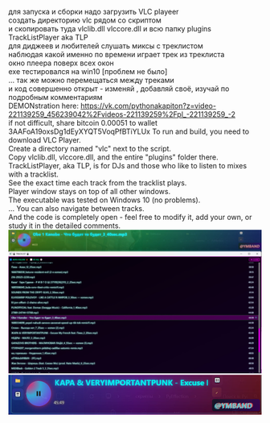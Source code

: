 для запуска и сборки надо загрузить VLC playeer <br>
создать директорию vlc рядом со скриптом <br>
и скопировать туда vlclib.dll vlccore.dll и всю папку plugins <br>
TrackListPlayer aka TLP <br>
для диджеев и любителей слушать миксы с треклистом <br> наблюдая какой именно по времени играет трек из треклиста <br>
окно плеера поверх всех окон<br>
exe тестировался на win10 [проблем не было] <br>
... так же можно перемещаться между треками <br>
и код совершенно открыт - изменяй , добавляй своё, изучай по подробным комментариям <br>
DEMONstration here: https://vk.com/pythonakapiton?z=video-221139259_456239042%2Fvideos-221139259%2Fpl_-221139259_-2 <br>
if not difficult, share bitcoin 0.00051 to wallet 3AAFoA19oxsDg1dEyXYQT5VoqPfBTiYLUx
To run and build, you need to download VLC Player. <br>
Create a directory named "vlc" next to the script. <br>
Copy vlclib.dll, vlccore.dll, and the entire "plugins" folder there. <br>
TrackListPlayer, aka TLP, is for DJs and those who like to listen to mixes with a tracklist. <br>
See the exact time each track from the tracklist plays. <br>
Player window stays on top of all other windows. <br>
The executable was tested on Windows 10 (no problems). <br>
... You can also navigate between tracks. <br>
And the code is completely open - feel free to modify it, add your own, or study it in the detailed comments. <br>
 <img src="/TLP.jpg" alt="TLP">
 <img src="/TLP2.jpg" alt="TLP2">
